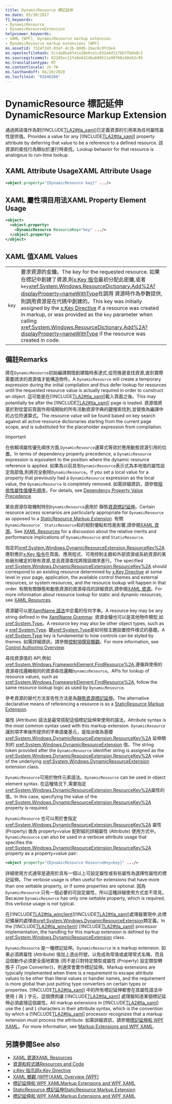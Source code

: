 ```yaml
---
title: DynamicResource 標記延伸
ms.date: 03/30/2017
f1_keywords:
- DynamicResource
- DynamicResourceExtension
helpviewer_keywords:
- XAML [WPF], DynamicResource markup extension
- DynamicResource markup extensions [WPF]
ms.assetid: 7324f243-03af-4c2b-b0db-26ac6cdfcbe4
ms.openlocfilehash: 5ccda8ba8f41a30e0ce1c832a6d3176b7fb8e8c2
ms.sourcegitcommit: 62285ec11fa8e8424bab00511a90760c60e63c95
ms.translationtype: MT
ms.contentlocale: zh-TW
ms.lasthandoff: 04/20/2020
ms.locfileid: "81646266"
---
```

# <a name="dynamicresource-markup-extension"></a><span data-ttu-id="6b9ac-102">DynamicResource 標記延伸</span><span class="sxs-lookup"><span data-stu-id="6b9ac-102">DynamicResource Markup Extension</span></span>
<span data-ttu-id="6b9ac-103">通過將該值作為對[!INCLUDE[TLA2#tla_xaml](../../../../includes/tla2sharptla-xaml-md.md)]已定義資源的引用來為任何屬性屬性提供值。</span><span class="sxs-lookup"><span data-stu-id="6b9ac-103">Provides a value for any [!INCLUDE[TLA2#tla_xaml](../../../../includes/tla2sharptla-xaml-md.md)] property attribute by deferring that value to be a reference to a defined resource.</span></span> <span data-ttu-id="6b9ac-104">該資源的查找行為類似於運行時查找。</span><span class="sxs-lookup"><span data-stu-id="6b9ac-104">Lookup behavior for that resource is analogous to run-time lookup.</span></span>  
  
## <a name="xaml-attribute-usage"></a><span data-ttu-id="6b9ac-105">XAML Attribute Usage</span><span class="sxs-lookup"><span data-stu-id="6b9ac-105">XAML Attribute Usage</span></span>  
  
```xml  
<object property="{DynamicResource key}" .../>  
```  
  
## <a name="xaml-property-element-usage"></a><span data-ttu-id="6b9ac-106">XAML 屬性項目用法</span><span class="sxs-lookup"><span data-stu-id="6b9ac-106">XAML Property Element Usage</span></span>  
  
```xml  
<object>  
  <object.property>  
    <DynamicResource ResourceKey="key" .../>  
  </object.property>  
</object>  
```  
  
## <a name="xaml-values"></a><span data-ttu-id="6b9ac-107">XAML 值</span><span class="sxs-lookup"><span data-stu-id="6b9ac-107">XAML Values</span></span>  
  
|||  
|-|-|  
|`key`|<span data-ttu-id="6b9ac-108">要求資源的金鑰。</span><span class="sxs-lookup"><span data-stu-id="6b9ac-108">The key for the requested resource.</span></span> <span data-ttu-id="6b9ac-109">如果在標記中創建了資源,則[x:Key 指令](../../../desktop-wpf/xaml-services/xkey-directive.md)最初分配此密鑰,或者`key`<xref:System.Windows.ResourceDictionary.Add%2A?displayProperty=nameWithType>在調用 資源時作為參數提供, 則調用資源是在代碼中創建的。</span><span class="sxs-lookup"><span data-stu-id="6b9ac-109">This key was initially assigned by the [x:Key Directive](../../../desktop-wpf/xaml-services/xkey-directive.md) if a resource was created in markup, or was provided as the `key` parameter when calling <xref:System.Windows.ResourceDictionary.Add%2A?displayProperty=nameWithType> if the resource was created in code.</span></span>|  
  
## <a name="remarks"></a><span data-ttu-id="6b9ac-110">備註</span><span class="sxs-lookup"><span data-stu-id="6b9ac-110">Remarks</span></span>  
 <span data-ttu-id="6b9ac-111">將在`DynamicResource`初始編譯期間創建臨時表達式,從而推遲查找資源,直到實際需要請求的資源值才能構造物件。</span><span class="sxs-lookup"><span data-stu-id="6b9ac-111">A `DynamicResource` will create a temporary expression during the initial compilation and thus defer lookup for resources until the requested resource value is actually required in order to construct an object.</span></span> <span data-ttu-id="6b9ac-112">這可能是在[!INCLUDE[TLA2#tla_xaml](../../../../includes/tla2sharptla-xaml-md.md)]載入頁面之後。</span><span class="sxs-lookup"><span data-stu-id="6b9ac-112">This may potentially be after the [!INCLUDE[TLA2#tla_xaml](../../../../includes/tla2sharptla-xaml-md.md)] page is loaded.</span></span> <span data-ttu-id="6b9ac-113">資源值將基於對從當前頁面作用域開始的所有活動資源字典的鍵搜索找到,並替換為編譯中的占位符運算式。</span><span class="sxs-lookup"><span data-stu-id="6b9ac-113">The resource value will be found based on key search against all active resource dictionaries starting from the current page scope, and is substituted for the placeholder expression from compilation.</span></span>  
  
> [!IMPORTANT]
> <span data-ttu-id="6b9ac-114">在依賴項屬性優先順序方面,`DynamicResource`運算式等效於應用動態資源引用的位置。</span><span class="sxs-lookup"><span data-stu-id="6b9ac-114">In terms of dependency property precedence, a `DynamicResource` expression is equivalent to the position where the dynamic resource reference is applied.</span></span> <span data-ttu-id="6b9ac-115">如果為以前具有`DynamicResource`表示式為本地值的屬性設定局部值,則將完全刪除`DynamicResource`。</span><span class="sxs-lookup"><span data-stu-id="6b9ac-115">If you set a local value for a property that previously had a `DynamicResource` expression as the local value, the `DynamicResource` is completely removed.</span></span> <span data-ttu-id="6b9ac-116">如需詳細資訊，請參閱[相依性屬性值優先順序](dependency-property-value-precedence.md)。</span><span class="sxs-lookup"><span data-stu-id="6b9ac-116">For details, see [Dependency Property Value Precedence](dependency-property-value-precedence.md).</span></span>  
  
 <span data-ttu-id="6b9ac-117">某些資源存取機制特別`DynamicResource`適用於 靜態[資源標記延伸](staticresource-markup-extension.md)。</span><span class="sxs-lookup"><span data-stu-id="6b9ac-117">Certain resource access scenarios are particularly appropriate for `DynamicResource` as opposed to a [StaticResource Markup Extension](staticresource-markup-extension.md).</span></span> <span data-ttu-id="6b9ac-118">有關`DynamicResource``StaticResource`和的相對優點和性能影響,請參閱[XAML 資源](../../../desktop-wpf/fundamentals/xaml-resources-define.md)。</span><span class="sxs-lookup"><span data-stu-id="6b9ac-118">See [XAML Resources](../../../desktop-wpf/fundamentals/xaml-resources-define.md) for a discussion about the relative merits and performance implications of `DynamicResource` and `StaticResource`.</span></span>  
  
 <span data-ttu-id="6b9ac-119">指定的<xref:System.Windows.DynamicResourceExtension.ResourceKey%2A>應對應於[x:Key 指令](../../../desktop-wpf/xaml-services/xkey-directive.md)在頁面、應用程式、可用控制主題和外部資源或系統資源的某些級別確定的現有資源,並且資源查找將按該順序進行。</span><span class="sxs-lookup"><span data-stu-id="6b9ac-119">The specified <xref:System.Windows.DynamicResourceExtension.ResourceKey%2A> should correspond to an existing resource determined by [x:Key Directive](../../../desktop-wpf/xaml-services/xkey-directive.md) at some level in your page, application, the available control themes and external resources, or system resources, and the resource lookup will happen in that order.</span></span> <span data-ttu-id="6b9ac-120">有關有關靜態和動態資源的資源尋找的詳細資訊,請參閱[XAML 資源](../../../desktop-wpf/fundamentals/xaml-resources-define.md)。</span><span class="sxs-lookup"><span data-stu-id="6b9ac-120">For more information about resource lookup for static and dynamic resources, see [XAML Resources](../../../desktop-wpf/fundamentals/xaml-resources-define.md).</span></span>  
  
 <span data-ttu-id="6b9ac-121">資源鍵可以是[XamlName 語法](../../../desktop-wpf/xaml-services/xamlname-grammar.md)中定義的任何字串。</span><span class="sxs-lookup"><span data-stu-id="6b9ac-121">A resource key may be any string defined in the [XamlName Grammar](../../../desktop-wpf/xaml-services/xamlname-grammar.md).</span></span> <span data-ttu-id="6b9ac-122">資源金鑰也可以是其他物件類型,如<xref:System.Type>。</span><span class="sxs-lookup"><span data-stu-id="6b9ac-122">A resource key may also be other object types, such as a <xref:System.Type>.</span></span> <span data-ttu-id="6b9ac-123">鍵<xref:System.Type>是如何按主題設置控件樣式的基礎。</span><span class="sxs-lookup"><span data-stu-id="6b9ac-123">A <xref:System.Type> key is fundamental to how controls can be styled by themes.</span></span> <span data-ttu-id="6b9ac-124">如需詳細資訊，請參閱[控制項撰寫概觀](../controls/control-authoring-overview.md)。</span><span class="sxs-lookup"><span data-stu-id="6b9ac-124">For more information, see [Control Authoring Overview](../controls/control-authoring-overview.md).</span></span>  
  
 <span data-ttu-id="6b9ac-125">尋找資源值的 API,例如<xref:System.Windows.FrameworkElement.FindResource%2A>,遵循與使用的資源尋找邏輯相同的資源尋找邏輯`DynamicResource`。</span><span class="sxs-lookup"><span data-stu-id="6b9ac-125">APIs for lookup of resource values, such as <xref:System.Windows.FrameworkElement.FindResource%2A>, follow the same resource lookup logic as used by `DynamicResource`.</span></span>  
  
 <span data-ttu-id="6b9ac-126">參考資源的替代方法宣告性方法是為[靜態資源標記延伸](staticresource-markup-extension.md)。</span><span class="sxs-lookup"><span data-stu-id="6b9ac-126">The alternative declarative means of referencing a resource is as a [StaticResource Markup Extension](staticresource-markup-extension.md).</span></span>  
  
 <span data-ttu-id="6b9ac-127">屬性 (Attribute) 語法是最常搭配這個標記延伸來使用的語法。</span><span class="sxs-lookup"><span data-stu-id="6b9ac-127">Attribute syntax is the most common syntax used with this markup extension.</span></span> <span data-ttu-id="6b9ac-128">`DynamicResource` 識別項字串後所提供的字串語彙基元，是指派做為基礎 <xref:System.Windows.DynamicResourceExtension.ResourceKey%2A> 延伸類別的 <xref:System.Windows.DynamicResourceExtension> 值。</span><span class="sxs-lookup"><span data-stu-id="6b9ac-128">The string token provided after the `DynamicResource` identifier string is assigned as the <xref:System.Windows.DynamicResourceExtension.ResourceKey%2A> value of the underlying <xref:System.Windows.DynamicResourceExtension> extension class.</span></span>  
  
 <span data-ttu-id="6b9ac-129">`DynamicResource`可用於物件元素語法。</span><span class="sxs-lookup"><span data-stu-id="6b9ac-129">`DynamicResource` can be used in object element syntax.</span></span> <span data-ttu-id="6b9ac-130">在這種情況下,需要指定<xref:System.Windows.DynamicResourceExtension.ResourceKey%2A>屬性的值。</span><span class="sxs-lookup"><span data-stu-id="6b9ac-130">In this case, specifying the value of the <xref:System.Windows.DynamicResourceExtension.ResourceKey%2A> property is required.</span></span>  
  
 <span data-ttu-id="6b9ac-131">`DynamicResource` 也可以用於會指定 <xref:System.Windows.DynamicResourceExtension.ResourceKey%2A> 屬性 (Property) 做為 property=value 配對組的詳細屬性 (Attribute) 使用方式中。</span><span class="sxs-lookup"><span data-stu-id="6b9ac-131">`DynamicResource` can also be used in a verbose attribute usage that specifies the <xref:System.Windows.DynamicResourceExtension.ResourceKey%2A> property as a property=value pair:</span></span>  
  
```xml  
<object property="{DynamicResource ResourceKey=key}" .../>  
```  
  
 <span data-ttu-id="6b9ac-132">詳細使用方式通常是適用於具有一個以上可設定屬性或有些屬性為選擇性屬性的標記延伸。</span><span class="sxs-lookup"><span data-stu-id="6b9ac-132">The verbose usage is often useful for extensions that have more than one settable property, or if some properties are optional.</span></span> <span data-ttu-id="6b9ac-133">因為 `DynamicResource` 只有一個必要的可設定屬性，所以這種詳細使用方式並不常見。</span><span class="sxs-lookup"><span data-stu-id="6b9ac-133">Because `DynamicResource` has only one settable property, which is required, this verbose usage is not typical.</span></span>  
  
 <span data-ttu-id="6b9ac-134">在[!INCLUDE[TLA2#tla_winclient](../../../../includes/tla2sharptla-winclient-md.md)][!INCLUDE[TLA2#tla_xaml](../../../../includes/tla2sharptla-xaml-md.md)]處理器實現中,此標記擴展的處理由<xref:System.Windows.DynamicResourceExtension>類定義。</span><span class="sxs-lookup"><span data-stu-id="6b9ac-134">In the [!INCLUDE[TLA2#tla_winclient](../../../../includes/tla2sharptla-winclient-md.md)] [!INCLUDE[TLA2#tla_xaml](../../../../includes/tla2sharptla-xaml-md.md)] processor implementation, the handling for this markup extension is defined by the <xref:System.Windows.DynamicResourceExtension> class.</span></span>  
  
 <span data-ttu-id="6b9ac-135">`DynamicResource` 是一種標記延伸。</span><span class="sxs-lookup"><span data-stu-id="6b9ac-135">`DynamicResource` is a markup extension.</span></span> <span data-ttu-id="6b9ac-136">如果必須將屬性 (Attribute) 值加上逸出符號，以免成為常值或處理常式名稱，而且這個動作必須更全面地實施 (而不是只對特定類型或屬性 (Property) 設定類型轉換子 (Type Converter))，則通常會實作標記延伸。</span><span class="sxs-lookup"><span data-stu-id="6b9ac-136">Markup extensions are typically implemented when there is a requirement to escape attribute values to be other than literal values or handler names, and the requirement is more global than just putting type converters on certain types or properties.</span></span> <span data-ttu-id="6b9ac-137">[!INCLUDE[TLA2#tla_xaml](../../../../includes/tla2sharptla-xaml-md.md)] 中的所有標記延伸都會在其屬性語法中使用 { 與 } 字元，這個慣例讓 [!INCLUDE[TLA2#tla_xaml](../../../../includes/tla2sharptla-xaml-md.md)] 處理器知道某個標記延伸必須處理這個屬性。</span><span class="sxs-lookup"><span data-stu-id="6b9ac-137">All markup extensions in [!INCLUDE[TLA2#tla_xaml](../../../../includes/tla2sharptla-xaml-md.md)] use the { and } characters in their attribute syntax, which is the convention by which a [!INCLUDE[TLA2#tla_xaml](../../../../includes/tla2sharptla-xaml-md.md)] processor recognizes that a markup extension must process the attribute.</span></span> <span data-ttu-id="6b9ac-138">如需詳細資訊，請參閱[標記延伸和 WPF XAML](markup-extensions-and-wpf-xaml.md)。</span><span class="sxs-lookup"><span data-stu-id="6b9ac-138">For more information, see [Markup Extensions and WPF XAML](markup-extensions-and-wpf-xaml.md).</span></span>  
  
## <a name="see-also"></a><span data-ttu-id="6b9ac-139">另請參閱</span><span class="sxs-lookup"><span data-stu-id="6b9ac-139">See also</span></span>

- [<span data-ttu-id="6b9ac-140">XAML 資源</span><span class="sxs-lookup"><span data-stu-id="6b9ac-140">XAML Resources</span></span>](../../../desktop-wpf/fundamentals/xaml-resources-define.md)
- [<span data-ttu-id="6b9ac-141">資源和程式碼</span><span class="sxs-lookup"><span data-stu-id="6b9ac-141">Resources and Code</span></span>](resources-and-code.md)
- [<span data-ttu-id="6b9ac-142">x:Key 指示詞</span><span class="sxs-lookup"><span data-stu-id="6b9ac-142">x:Key Directive</span></span>](../../../desktop-wpf/xaml-services/xkey-directive.md)
- [<span data-ttu-id="6b9ac-143">XAML 概觀 (WPF)</span><span class="sxs-lookup"><span data-stu-id="6b9ac-143">XAML Overview (WPF)</span></span>](../../../desktop-wpf/fundamentals/xaml.md)
- [<span data-ttu-id="6b9ac-144">標記延伸和 WPF XAML</span><span class="sxs-lookup"><span data-stu-id="6b9ac-144">Markup Extensions and WPF XAML</span></span>](markup-extensions-and-wpf-xaml.md)
- [<span data-ttu-id="6b9ac-145">StaticResource 標記延伸</span><span class="sxs-lookup"><span data-stu-id="6b9ac-145">StaticResource Markup Extension</span></span>](staticresource-markup-extension.md)
- [<span data-ttu-id="6b9ac-146">標記延伸和 WPF XAML</span><span class="sxs-lookup"><span data-stu-id="6b9ac-146">Markup Extensions and WPF XAML</span></span>](markup-extensions-and-wpf-xaml.md)
